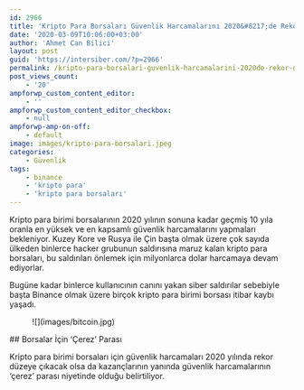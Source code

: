 ```yaml
---
id: 2966
title: 'Kripto Para Borsaları Güvenlik Harcamalarını 2020&#8217;de Rekor Düzeye Çıkaracak'
date: '2020-03-09T10:06:00+03:00'
author: 'Ahmet Can Bilici'
layout: post
guid: 'https://intersiber.com/?p=2966'
permalink: /kripto-para-borsalari-guvenlik-harcamalarini-2020de-rekor-duzeye-cikaracak/
post_views_count:
    - '20'
ampforwp_custom_content_editor:
    - ''
ampforwp_custom_content_editor_checkbox:
    - null
ampforwp-amp-on-off:
    - default
image: images/kripto-para-borsalari.jpeg
categories:
    - Güvenlik
tags:
    - binance
    - 'kripto para'
    - 'kripto para borsaları'
---
```


Kripto para birimi borsalarının 2020 yılının sonuna kadar geçmiş 10 yıla oranla en yüksek ve en kapsamlı güvenlik harcamalarını yapmaları bekleniyor. Kuzey Kore ve Rusya ile Çin başta olmak üzere çok sayıda ülkeden binlerce hacker grubunun saldırısına maruz kalan kripto para borsaları, bu saldırıları önlemek için milyonlarca dolar harcamaya devam ediyorlar.

Bugüne kadar binlerce kullanıcının canını yakan siber saldırılar sebebiyle başta Binance olmak üzere birçok kripto para birimi borsası itibar kaybı yaşadı.

<figure class="wp-block-image size-large">![](images/bitcoin.jpg)</figure>## Borsalar İçin ‘Çerez’ Parası

Kripto para birimi borsaları için güvenlik harcamaları 2020 yılında rekor düzeye çıkacak olsa da kazançlarının yanında güvenlik harcamalarının ‘çerez’ parası niyetinde olduğu belirtiliyor.